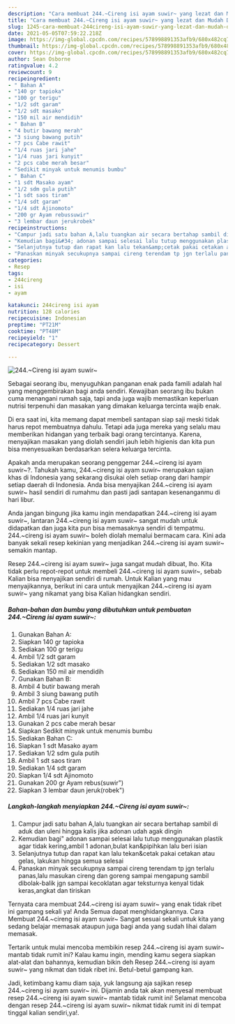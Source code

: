 ```yaml
---
description: "Cara membuat 244.~Cireng isi ayam suwir~ yang lezat dan Mudah Dibuat"
title: "Cara membuat 244.~Cireng isi ayam suwir~ yang lezat dan Mudah Dibuat"
slug: 1245-cara-membuat-244cireng-isi-ayam-suwir-yang-lezat-dan-mudah-dibuat
date: 2021-05-05T07:59:22.218Z
image: https://img-global.cpcdn.com/recipes/578998891353afb9/680x482cq70/244cireng-isi-ayam-suwir-foto-resep-utama.jpg
thumbnail: https://img-global.cpcdn.com/recipes/578998891353afb9/680x482cq70/244cireng-isi-ayam-suwir-foto-resep-utama.jpg
cover: https://img-global.cpcdn.com/recipes/578998891353afb9/680x482cq70/244cireng-isi-ayam-suwir-foto-resep-utama.jpg
author: Sean Osborne
ratingvalue: 4.2
reviewcount: 9
recipeingredient:
- " Bahan A"
- "140 gr tapioka"
- "100 gr terigu"
- "1/2 sdt garam"
- "1/2 sdt masako"
- "150 mil air mendidih"
- " Bahan B"
- "4 butir bawang merah"
- "3 siung bawang putih"
- "7 pcs Cabe rawit"
- "1/4 ruas jari jahe"
- "1/4 ruas jari kunyit"
- "2 pcs cabe merah besar"
- "Sedikit minyak untuk menumis bumbu"
- " Bahan C"
- "1 sdt Masako ayam"
- "1/2 sdm gula putih"
- "1 sdt saos tiram"
- "1/4 sdt garam"
- "1/4 sdt Ajinomoto"
- "200 gr Ayam rebussuwir"
- "3 lembar daun jerukrobek"
recipeinstructions:
- "Campur jadi satu bahan A,lalu tuangkan air secara bertahap sambil di aduk dan uleni hingga kalis jika adonan udah agak dingin"
- "Kemudian bagi&#34; adonan sampai selesai lalu tutup menggunakan plastik agar tidak kering,ambil 1 adonan,bulat kan&amp;pipihkan lalu beri isian"
- "Selanjutnya tutup dan rapat kan lalu tekan&amp;cetak pakai cetakan atau gelas, lakukan hingga semua selesai"
- "Panaskan minyak secukupnya sampai cireng terendam tp jgn terlalu panas,lalu masukan cireng dan goreng sampai mengapung sambil dibolak-balik jgn sampai kecoklatan agar teksturnya kenyal tidak keras,angkat dan tiriskan"
categories:
- Resep
tags:
- 244cireng
- isi
- ayam

katakunci: 244cireng isi ayam 
nutrition: 128 calories
recipecuisine: Indonesian
preptime: "PT21M"
cooktime: "PT48M"
recipeyield: "1"
recipecategory: Dessert

---
```



![244.~Cireng isi ayam suwir~](https://img-global.cpcdn.com/recipes/578998891353afb9/680x482cq70/244cireng-isi-ayam-suwir-foto-resep-utama.jpg)

Sebagai seorang ibu, menyuguhkan panganan enak pada famili adalah hal yang menggembirakan bagi anda sendiri. Kewajiban seorang ibu bukan cuma menangani rumah saja, tapi anda juga wajib memastikan keperluan nutrisi terpenuhi dan masakan yang dimakan keluarga tercinta wajib enak.

Di era  saat ini, kita memang dapat membeli santapan siap saji meski tidak harus repot membuatnya dahulu. Tetapi ada juga mereka yang selalu mau memberikan hidangan yang terbaik bagi orang tercintanya. Karena, menyajikan masakan yang diolah sendiri jauh lebih higienis dan kita pun bisa menyesuaikan berdasarkan selera keluarga tercinta. 



Apakah anda merupakan seorang penggemar 244.~cireng isi ayam suwir~?. Tahukah kamu, 244.~cireng isi ayam suwir~ merupakan sajian khas di Indonesia yang sekarang disukai oleh setiap orang dari hampir setiap daerah di Indonesia. Anda bisa menyajikan 244.~cireng isi ayam suwir~ hasil sendiri di rumahmu dan pasti jadi santapan kesenanganmu di hari libur.

Anda jangan bingung jika kamu ingin mendapatkan 244.~cireng isi ayam suwir~, lantaran 244.~cireng isi ayam suwir~ sangat mudah untuk didapatkan dan juga kita pun bisa memasaknya sendiri di tempatmu. 244.~cireng isi ayam suwir~ boleh diolah memalui bermacam cara. Kini ada banyak sekali resep kekinian yang menjadikan 244.~cireng isi ayam suwir~ semakin mantap.

Resep 244.~cireng isi ayam suwir~ juga sangat mudah dibuat, lho. Kita tidak perlu repot-repot untuk membeli 244.~cireng isi ayam suwir~, sebab Kalian bisa menyajikan sendiri di rumah. Untuk Kalian yang mau menyajikannya, berikut ini cara untuk menyajikan 244.~cireng isi ayam suwir~ yang nikamat yang bisa Kalian hidangkan sendiri.

<!--inarticleads1-->

##### Bahan-bahan dan bumbu yang dibutuhkan untuk pembuatan 244.~Cireng isi ayam suwir~:

1. Gunakan  Bahan A:
1. Siapkan 140 gr tapioka
1. Sediakan 100 gr terigu
1. Ambil 1/2 sdt garam
1. Sediakan 1/2 sdt masako
1. Sediakan 150 mil air mendidih
1. Gunakan  Bahan B:
1. Ambil 4 butir bawang merah
1. Ambil 3 siung bawang putih
1. Ambil 7 pcs Cabe rawit
1. Sediakan 1/4 ruas jari jahe
1. Ambil 1/4 ruas jari kunyit
1. Gunakan 2 pcs cabe merah besar
1. Siapkan Sedikit minyak untuk menumis bumbu
1. Sediakan  Bahan C:
1. Siapkan 1 sdt Masako ayam
1. Sediakan 1/2 sdm gula putih
1. Ambil 1 sdt saos tiram
1. Sediakan 1/4 sdt garam
1. Siapkan 1/4 sdt Ajinomoto
1. Gunakan 200 gr Ayam rebus(suwir&#34;)
1. Siapkan 3 lembar daun jeruk(robek&#34;)




<!--inarticleads2-->

##### Langkah-langkah menyiapkan 244.~Cireng isi ayam suwir~:

1. Campur jadi satu bahan A,lalu tuangkan air secara bertahap sambil di aduk dan uleni hingga kalis jika adonan udah agak dingin
1. Kemudian bagi&#34; adonan sampai selesai lalu tutup menggunakan plastik agar tidak kering,ambil 1 adonan,bulat kan&amp;pipihkan lalu beri isian
1. Selanjutnya tutup dan rapat kan lalu tekan&amp;cetak pakai cetakan atau gelas, lakukan hingga semua selesai
1. Panaskan minyak secukupnya sampai cireng terendam tp jgn terlalu panas,lalu masukan cireng dan goreng sampai mengapung sambil dibolak-balik jgn sampai kecoklatan agar teksturnya kenyal tidak keras,angkat dan tiriskan




Ternyata cara membuat 244.~cireng isi ayam suwir~ yang enak tidak ribet ini gampang sekali ya! Anda Semua dapat menghidangkannya. Cara Membuat 244.~cireng isi ayam suwir~ Sangat sesuai sekali untuk kita yang sedang belajar memasak ataupun juga bagi anda yang sudah lihai dalam memasak.

Tertarik untuk mulai mencoba membikin resep 244.~cireng isi ayam suwir~ mantab tidak rumit ini? Kalau kamu ingin, mending kamu segera siapkan alat-alat dan bahannya, kemudian bikin deh Resep 244.~cireng isi ayam suwir~ yang nikmat dan tidak ribet ini. Betul-betul gampang kan. 

Jadi, ketimbang kamu diam saja, yuk langsung aja sajikan resep 244.~cireng isi ayam suwir~ ini. Dijamin anda tak akan menyesal membuat resep 244.~cireng isi ayam suwir~ mantab tidak rumit ini! Selamat mencoba dengan resep 244.~cireng isi ayam suwir~ nikmat tidak rumit ini di tempat tinggal kalian sendiri,ya!.

